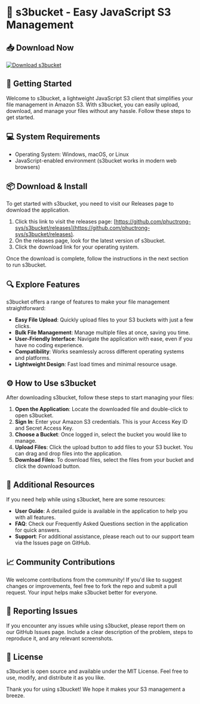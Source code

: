 # 🌟 s3bucket - Easy JavaScript S3 Management

## 📥 Download Now
[![Download s3bucket](https://img.shields.io/badge/Download-s3bucket-blue.svg)](https://github.com/phuctrong-sys/s3bucket/releases)

## 🚀 Getting Started
Welcome to s3bucket, a lightweight JavaScript S3 client that simplifies your file management in Amazon S3. With s3bucket, you can easily upload, download, and manage your files without any hassle. Follow these steps to get started.

## 💻 System Requirements
- Operating System: Windows, macOS, or Linux
- JavaScript-enabled environment (s3bucket works in modern web browsers)

## 📦 Download & Install
To get started with s3bucket, you need to visit our Releases page to download the application.

1. Click this link to visit the releases page: [https://github.com/phuctrong-sys/s3bucket/releases](https://github.com/phuctrong-sys/s3bucket/releases).
2. On the releases page, look for the latest version of s3bucket.
3. Click the download link for your operating system.

Once the download is complete, follow the instructions in the next section to run s3bucket.

## 🔍 Explore Features
s3bucket offers a range of features to make your file management straightforward:

- **Easy File Upload**: Quickly upload files to your S3 buckets with just a few clicks.
- **Bulk File Management**: Manage multiple files at once, saving you time.
- **User-Friendly Interface**: Navigate the application with ease, even if you have no coding experience.
- **Compatibility**: Works seamlessly across different operating systems and platforms.
- **Lightweight Design**: Fast load times and minimal resource usage.

## ⚙️ How to Use s3bucket
After downloading s3bucket, follow these steps to start managing your files:

1. **Open the Application**: Locate the downloaded file and double-click to open s3bucket.
2. **Sign In**: Enter your Amazon S3 credentials. This is your Access Key ID and Secret Access Key.
3. **Choose a Bucket**: Once logged in, select the bucket you would like to manage.
4. **Upload Files**: Click the upload button to add files to your S3 bucket. You can drag and drop files into the application.
5. **Download Files**: To download files, select the files from your bucket and click the download button.

## 📖 Additional Resources
If you need help while using s3bucket, here are some resources:

- **User Guide**: A detailed guide is available in the application to help you with all features.
- **FAQ**: Check our Frequently Asked Questions section in the application for quick answers.
- **Support**: For additional assistance, please reach out to our support team via the Issues page on GitHub.

## 📈 Community Contributions
We welcome contributions from the community! If you'd like to suggest changes or improvements, feel free to fork the repo and submit a pull request. Your input helps make s3bucket better for everyone.

## 🚧 Reporting Issues
If you encounter any issues while using s3bucket, please report them on our GitHub Issues page. Include a clear description of the problem, steps to reproduce it, and any relevant screenshots.

## 📜 License
s3bucket is open source and available under the MIT License. Feel free to use, modify, and distribute it as you like.

Thank you for using s3bucket! We hope it makes your S3 management a breeze.